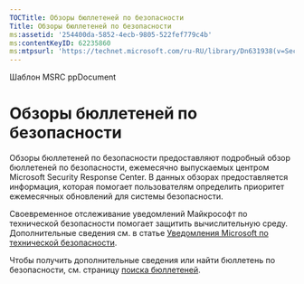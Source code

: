 ```yaml
---
TOCTitle: Обзоры бюллетеней по безопасности
Title: Обзоры бюллетеней по безопасности
ms:assetid: '254400da-5852-4ecb-9805-522fef779c4b'
ms:contentKeyID: 62235860
ms:mtpsurl: 'https://technet.microsoft.com/ru-RU/library/Dn631938(v=Security.10)'
---
```


Шаблон MSRC ppDocument

Обзоры бюллетеней по безопасности
=================================

Обзоры бюллетеней по безопасности предоставляют подробный обзор бюллетеней по безопасности, ежемесячно выпускаемых центром Microsoft Security Response Center. В данных обзорах предоставляется информация, которая помогает пользователям определить приоритет ежемесячных обновлений для системы безопасности.

Своевременное отслеживание уведомлений Майкрософт по технической безопасности помогает защитить вычислительную среду. Дополнительные сведения см. в статье [Уведомления Microsoft по технической безопасности](http://technet.microsoft.com/security/dd252948).

Чтобы получить дополнительные сведения или найти бюллетень по безопасности, см. страницу [поиска бюллетеней](https://technet.microsoft.com/security/bulletin/).
